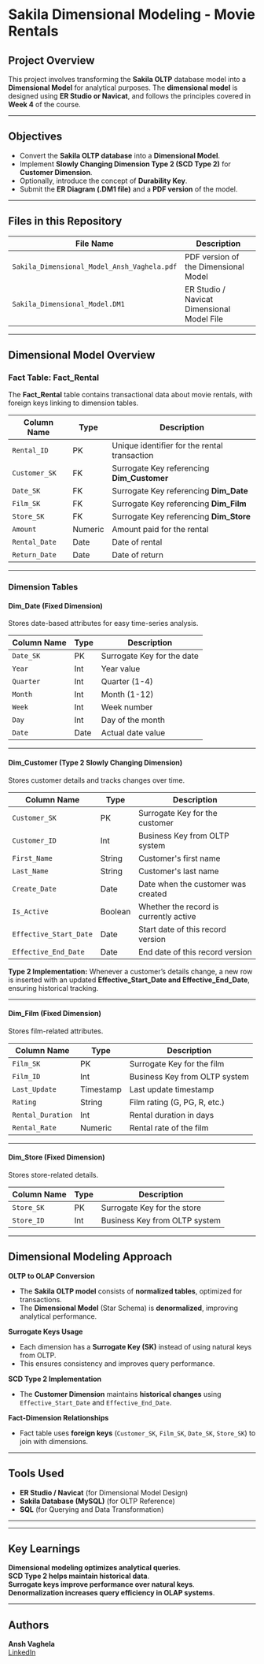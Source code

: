 # Sakila Dimensional Modeling - Movie Rentals  

## Project Overview  
This project involves transforming the **Sakila OLTP** database model into a **Dimensional Model** for analytical purposes. The **dimensional model** is designed using **ER Studio or Navicat**, and follows the principles covered in **Week 4** of the course.  

---

## Objectives  
- Convert the **Sakila OLTP database** into a **Dimensional Model**.  
- Implement **Slowly Changing Dimension Type 2 (SCD Type 2)** for **Customer Dimension**.  
- Optionally, introduce the concept of **Durability Key**.  
- Submit the **ER Diagram (.DM1 file)** and a **PDF version** of the model.  

---

## Files in this Repository  
| File Name | Description |
|-----------|------------|
| `Sakila_Dimensional_Model_Ansh_Vaghela.pdf` | PDF version of the Dimensional Model |
| `Sakila_Dimensional_Model.DM1` | ER Studio / Navicat Dimensional Model File |

---

## **Dimensional Model Overview**  

### **Fact Table: Fact_Rental**
The **Fact_Rental** table contains transactional data about movie rentals, with foreign keys linking to dimension tables.

| Column Name | Type | Description |
|-------------|------|-------------|
| `Rental_ID` | PK | Unique identifier for the rental transaction |
| `Customer_SK` | FK | Surrogate Key referencing **Dim_Customer** |
| `Date_SK` | FK | Surrogate Key referencing **Dim_Date** |
| `Film_SK` | FK | Surrogate Key referencing **Dim_Film** |
| `Store_SK` | FK | Surrogate Key referencing **Dim_Store** |
| `Amount` | Numeric | Amount paid for the rental |
| `Rental_Date` | Date | Date of rental |
| `Return_Date` | Date | Date of return |

---

### **Dimension Tables**  

#### **Dim_Date** (Fixed Dimension)  
Stores date-based attributes for easy time-series analysis.

| Column Name | Type | Description |
|-------------|------|-------------|
| `Date_SK` | PK | Surrogate Key for the date |
| `Year` | Int | Year value |
| `Quarter` | Int | Quarter (1-4) |
| `Month` | Int | Month (1-12) |
| `Week` | Int | Week number |
| `Day` | Int | Day of the month |
| `Date` | Date | Actual date value |

---

#### **Dim_Customer** (Type 2 Slowly Changing Dimension)  
Stores customer details and tracks changes over time.

| Column Name | Type | Description |
|-------------|------|-------------|
| `Customer_SK` | PK | Surrogate Key for the customer |
| `Customer_ID` | Int | Business Key from OLTP system |
| `First_Name` | String | Customer's first name |
| `Last_Name` | String | Customer's last name |
| `Create_Date` | Date | Date when the customer was created |
| `Is_Active` | Boolean | Whether the record is currently active |
| `Effective_Start_Date` | Date | Start date of this record version |
| `Effective_End_Date` | Date | End date of this record version |

**Type 2 Implementation:** Whenever a customer’s details change, a new row is inserted with an updated **Effective_Start_Date and Effective_End_Date**, ensuring historical tracking.

---

#### **Dim_Film** (Fixed Dimension)  
Stores film-related attributes.

| Column Name | Type | Description |
|-------------|------|-------------|
| `Film_SK` | PK | Surrogate Key for the film |
| `Film_ID` | Int | Business Key from OLTP system |
| `Last_Update` | Timestamp | Last update timestamp |
| `Rating` | String | Film rating (G, PG, R, etc.) |
| `Rental_Duration` | Int | Rental duration in days |
| `Rental_Rate` | Numeric | Rental rate of the film |

---

#### **Dim_Store** (Fixed Dimension)  
Stores store-related details.

| Column Name | Type | Description |
|-------------|------|-------------|
| `Store_SK` | PK | Surrogate Key for the store |
| `Store_ID` | Int | Business Key from OLTP system |

---

## **Dimensional Modeling Approach**  

**OLTP to OLAP Conversion**  
- The **Sakila OLTP model** consists of **normalized tables**, optimized for transactions.  
- The **Dimensional Model** (Star Schema) is **denormalized**, improving analytical performance.  

**Surrogate Keys Usage**  
- Each dimension has a **Surrogate Key (SK)** instead of using natural keys from OLTP.  
- This ensures consistency and improves query performance.  

**SCD Type 2 Implementation**  
- The **Customer Dimension** maintains **historical changes** using `Effective_Start_Date` and `Effective_End_Date`.  

**Fact-Dimension Relationships**  
- Fact table uses **foreign keys** (`Customer_SK`, `Film_SK`, `Date_SK`, `Store_SK`) to join with dimensions.  

---

## **Tools Used**
- **ER Studio / Navicat** (for Dimensional Model Design)
- **Sakila Database (MySQL)** (for OLTP Reference)
- **SQL** (for Querying and Data Transformation)

---

---

## **Key Learnings**
**Dimensional modeling optimizes analytical queries**.  
**SCD Type 2 helps maintain historical data**.  
**Surrogate keys improve performance over natural keys**.  
**Denormalization increases query efficiency in OLAP systems**.  

---

## **Authors**
**Ansh Vaghela**  
[LinkedIn](https://www.linkedin.com/in/anshv1)  
